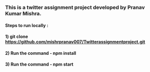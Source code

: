 ###  This is a twitter assignment project developed by Pranav Kumar Mishra.


#### Steps to run locally : 

#### 1) git clone https://github.com/mishrpranav007/Twitterassignmentproject.git

#### 2) Run the command -   npm install 

#### 3) Run the command - npm start
